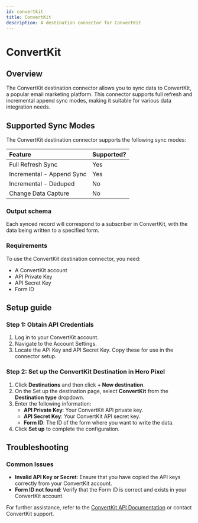```yaml
---
id: convertkit
title: ConvertKit
description: A destination connector for ConvertKit
---
```


# ConvertKit

## Overview

The ConvertKit destination connector allows you to sync data to ConvertKit, a popular email marketing platform. This connector supports full refresh and incremental append sync modes, making it suitable for various data integration needs.

## Supported Sync Modes

The ConvertKit destination connector supports the following sync modes:

| Feature                   | Supported? |
| :------------------------ | :--------- |
| Full Refresh Sync         | Yes        |
| Incremental - Append Sync | Yes        |
| Incremental - Deduped     | No         |
| Change Data Capture       | No         |

### Output schema

Each synced record will correspond to a subscriber in ConvertKit, with the data being written to a specified form.

### Requirements

To use the ConvertKit destination connector, you need:

- A ConvertKit account
- API Private Key
- API Secret Key
- Form ID

## Setup guide

### Step 1: Obtain API Credentials

1. Log in to your ConvertKit account.
2. Navigate to the Account Settings.
3. Locate the API Key and API Secret Key. Copy these for use in the connector setup.

### Step 2: Set up the ConvertKit Destination in Hero Pixel

1. Click **Destinations** and then click **+ New destination**.
2. On the Set up the destination page, select **ConvertKit** from the **Destination type** dropdown.
3. Enter the following information:
   - **API Private Key**: Your ConvertKit API private key.
   - **API Secret Key**: Your ConvertKit API secret key.
   - **Form ID**: The ID of the form where you want to write the data.
4. Click **Set up** to complete the configuration.

## Troubleshooting

### Common Issues

- **Invalid API Key or Secret**: Ensure that you have copied the API keys correctly from your ConvertKit account.
- **Form ID not found**: Verify that the Form ID is correct and exists in your ConvertKit account.

For further assistance, refer to the [ConvertKit API Documentation](https://developers.convertkit.com/#getting-started) or contact ConvertKit support.

